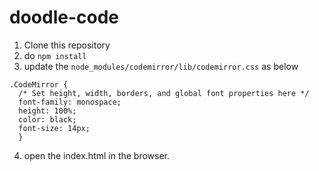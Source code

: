# doodle-code

1. Clone this repository
2. do `npm install`
3. update the `node_modules/codemirror/lib/codemirror.css` as below
```
.CodeMirror {
  /* Set height, width, borders, and global font properties here */
  font-family: monospace;
  height: 100%;
  color: black;
  font-size: 14px;
  }
```
4. open the index.html in the browser.

